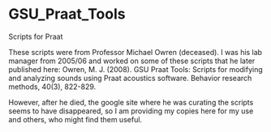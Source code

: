 # GSU_Praat_Tools
Scripts for Praat

These scripts were from Professor Michael Owren (deceased). I was his lab manager from 2005/06 and worked on some of these scripts that he later published here:
Owren, M. J. (2008). GSU Praat Tools: Scripts for modifying and analyzing sounds using Praat acoustics software. Behavior research methods, 40(3), 822-829.

However, after he died, the google site where he was curating the scripts seems to have disappeared, so I am providing my copies here for my use and others, who might find them useful.
